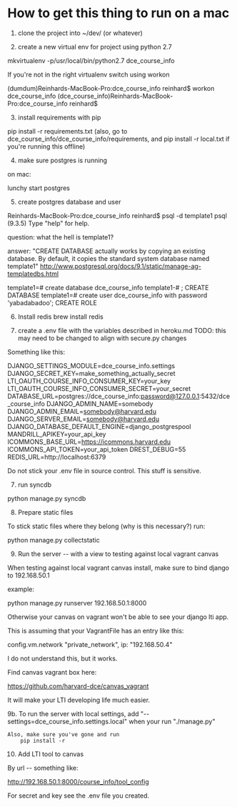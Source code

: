 
# How to get this thing to run on a mac

1. clone the project into ~/dev/ (or whatever)

2. create a new virtual env for project using python 2.7

mkvirtualenv -p/usr/local/bin/python2.7 dce_course_info

If you're not in the right virtualenv switch using workon

(dumdum)Reinhards-MacBook-Pro:dce_course_info reinhard$ workon dce_course_info
(dce_course_info)Reinhards-MacBook-Pro:dce_course_info reinhard$ 

3. install requirements with pip

pip install -r requirements.txt
(also, go to dce_course_info/dce_course_info/requirements, and 
    pip install -r local.txt
    if you're running this offline)

4. make sure postgres is running

on mac:

lunchy start postgres

5. create postgres database and user

Reinhards-MacBook-Pro:dce_course_info reinhard$ psql -d template1
psql (9.3.5)
Type "help" for help.

question: what the hell is template1?

answer: "CREATE DATABASE actually works by copying an existing database.
By default, it copies the standard system database named template1"
http://www.postgresql.org/docs/9.1/static/manage-ag-templatedbs.html

template1=# create database dce_course_info
template1-# ;
CREATE DATABASE
template1=# create user dce_course_info with password 'yabadabadoo';
CREATE ROLE


6. Install redis
brew install redis

6. create a .env file with the variables described in heroku.md
TODO: this may need to be changed to align with secure.py changes

Something like this:

DJANGO_SETTINGS_MODULE=dce_course_info.settings
DJANGO_SECRET_KEY=make_something_actually_secret
LTI_OAUTH_COURSE_INFO_CONSUMER_KEY=your_key
LTI_OAUTH_COURSE_INFO_CONSUMER_SECRET=your_secret
DATABASE_URL=postgres://dce_course_info:password@127.0.0.1:5432/dce_course_info
DJANGO_ADMIN_NAME=somebody
DJANGO_ADMIN_EMAIL=somebody@harvard.edu
DJANGO_SERVER_EMAIL=somebody@harvard.edu
DJANGO_DATABASE_DEFAULT_ENGINE=django_postgrespool
MANDRILL_APIKEY=your_api_key
ICOMMONS_BASE_URL=https://icommons.harvard.edu
ICOMMONS_API_TOKEN=your_api_token
DREST_DEBUG=55
REDIS_URL=http://localhost:6379

Do not stick your .env file in source control. This stuff is sensitive.

7. run syncdb 

python manage.py syncdb


8. Prepare static files

To stick static files where they belong (why is this necessary?) run:

python manage.py collectstatic

9. Run the server -- with a view to testing against local vagrant canvas

When testing against local vagrant canvas install, make sure to bind django to 192.168.50.1

example:

python manage.py runserver 192.168.50.1:8000

Otherwise your canvas on vagrant won't be able to see your django lti app.

This is assuming that your VagrantFile has an entry like this:
                                                                                                                                         
config.vm.network "private_network", ip: "192.168.50.4"
  
I do not understand this, but it works.

Find canvas vagrant box here:

https://github.com/harvard-dce/canvas_vagrant

It will make your LTI developing life much easier.

9b. To run the server with local settings, add "--settings=dce_course_info.settings.local"
    when your run "./manage.py" 
    
    Also, make sure you've gone and run
        pip install -r
  
10. Add LTI tool to canvas
 
 By url -- something like:
 
 http://192.168.50.1:8000/course_info/tool_config
 
 For secret and key see the .env file you created.